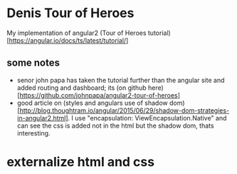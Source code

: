 # Denis Tour of Heroes

My implementation of angular2 (Tour of Heroes tutorial)[https://angular.io/docs/ts/latest/tutorial/]

## some notes
* senor john papa has taken the tutorial further than the angular site and added routing and dashboard; its (on github here)[https://github.com/johnpapa/angular2-tour-of-heroes]
* good article on (styles and angulars use of shadow dom)[http://blog.thoughtram.io/angular/2015/06/29/shadow-dom-strategies-in-angular2.html]. I use "encapsulation: ViewEncapsulation.Native" and can see the css is added not in the html but the shadow dom, thats interesting.
# externalize html and css
